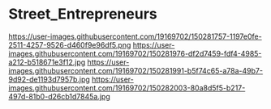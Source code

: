 # Street_Entrepreneurs
https://user-images.githubusercontent.com/19169702/150281757-1197e0fe-2511-4257-9526-d460f9e96df5.png
https://user-images.githubusercontent.com/19169702/150281976-df2d7459-fdf4-4985-a212-b518671e3f12.jpg
https://user-images.githubusercontent.com/19169702/150281991-b5f74c65-a78a-49b7-9d92-de1193d7957b.jpg
https://user-images.githubusercontent.com/19169702/150282003-80a8d5f5-b217-497d-81b0-d26cb1d7845a.jpg
